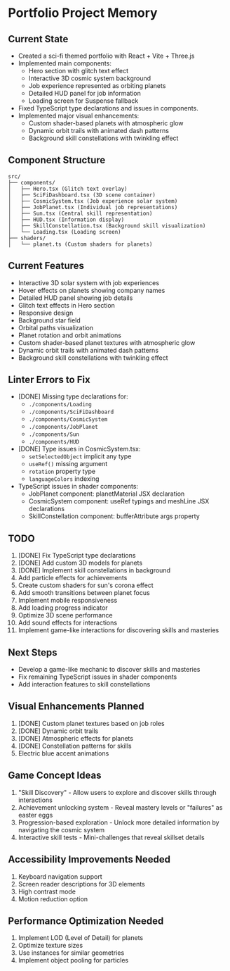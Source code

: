 # Portfolio Project Memory

## Current State
- Created a sci-fi themed portfolio with React + Vite + Three.js
- Implemented main components:
  - Hero section with glitch text effect
  - Interactive 3D cosmic system background
  - Job experience represented as orbiting planets
  - Detailed HUD panel for job information
  - Loading screen for Suspense fallback
- Fixed TypeScript type declarations and issues in components.
- Implemented major visual enhancements:
  - Custom shader-based planets with atmospheric glow
  - Dynamic orbit trails with animated dash patterns
  - Background skill constellations with twinkling effect

## Component Structure
```
src/
├── components/
│   ├── Hero.tsx (Glitch text overlay)
│   ├── SciFiDashboard.tsx (3D scene container)
│   ├── CosmicSystem.tsx (Job experience solar system)
│   ├── JobPlanet.tsx (Individual job representations)
│   ├── Sun.tsx (Central skill representation)
│   ├── HUD.tsx (Information display)
│   ├── SkillConstellation.tsx (Background skill visualization)
│   └── Loading.tsx (Loading screen)
├── shaders/
│   └── planet.ts (Custom shaders for planets)
```

## Current Features
- Interactive 3D solar system with job experiences
- Hover effects on planets showing company names
- Detailed HUD panel showing job details
- Glitch text effects in Hero section
- Responsive design
- Background star field
- Orbital paths visualization
- Planet rotation and orbit animations
- Custom shader-based planet textures with atmospheric glow
- Dynamic orbit trails with animated dash patterns
- Background skill constellations with twinkling effect

## Linter Errors to Fix
- [DONE] Missing type declarations for:
   - `./components/Loading`
   - `./components/SciFiDashboard`
   - `./components/CosmicSystem`
   - `./components/JobPlanet`
   - `./components/Sun`
   - `./components/HUD`
- [DONE] Type issues in CosmicSystem.tsx:
   - `setSelectedObject` implicit any type
   - `useRef()` missing argument
   - `rotation` property type
   - `languageColors` indexing
- TypeScript issues in shader components:
   - JobPlanet component: planetMaterial JSX declaration
   - CosmicSystem component: useRef typings and meshLine JSX declarations
   - SkillConstellation component: bufferAttribute args property

## TODO
1. [DONE] Fix TypeScript type declarations
2. [DONE] Add custom 3D models for planets
3. [DONE] Implement skill constellations in background
4. Add particle effects for achievements
5. Create custom shaders for sun's corona effect
6. Add smooth transitions between planet focus
7. Implement mobile responsiveness
8. Add loading progress indicator
9. Optimize 3D scene performance
10. Add sound effects for interactions
11. Implement game-like interactions for discovering skills and masteries

## Next Steps
- Develop a game-like mechanic to discover skills and masteries
- Fix remaining TypeScript issues in shader components
- Add interaction features to skill constellations

## Visual Enhancements Planned
1. [DONE] Custom planet textures based on job roles
2. [DONE] Dynamic orbit trails
3. [DONE] Atmospheric effects for planets
4. [DONE] Constellation patterns for skills
5. Electric blue accent animations

## Game Concept Ideas
1. "Skill Discovery" - Allow users to explore and discover skills through interactions
2. Achievement unlocking system - Reveal mastery levels or "failures" as easter eggs
3. Progression-based exploration - Unlock more detailed information by navigating the cosmic system
4. Interactive skill tests - Mini-challenges that reveal skillset details

## Accessibility Improvements Needed
1. Keyboard navigation support
2. Screen reader descriptions for 3D elements
3. High contrast mode
4. Motion reduction option

## Performance Optimization Needed
1. Implement LOD (Level of Detail) for planets
2. Optimize texture sizes
3. Use instances for similar geometries
4. Implement object pooling for particles 